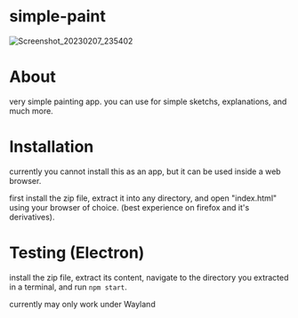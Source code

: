 # simple-paint
![Screenshot_20230207_235402](https://user-images.githubusercontent.com/97728376/217351408-2dff3901-916a-42f7-ad9d-ab5026de512f.png)

# About
very simple painting app.
you can use for simple sketchs, explanations, and much more.

# Installation
currently you cannot install this as an app, but it can be used inside a web browser.

first install the zip file, extract it into any directory, and open "index.html" using your browser of choice. (best experience on firefox and it's derivatives).

# Testing (Electron)
install the zip file, extract its content, navigate to the directory you extracted in a terminal, and run `npm start`.

currently may only work under Wayland
